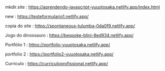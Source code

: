 mkdir.site : https://aprendendo-javascript-yuuotosaka.netlify.app/index.html

new : https://testeformulario1.netlify.app/

copia do site : https://spontaneous-tulumba-0da0f9.netlify.app/

Jogo do dinossauro : https://bespoke-blini-8ed934.netlify.app/

Portfólio 1  : https://portfolio-yuuotosaka.netlify.app/

portfolio 2 : https://portfolio2-yuuotosaka.netlify.app/

Curriculo : https://curriculoprofissional.netlify.app/
